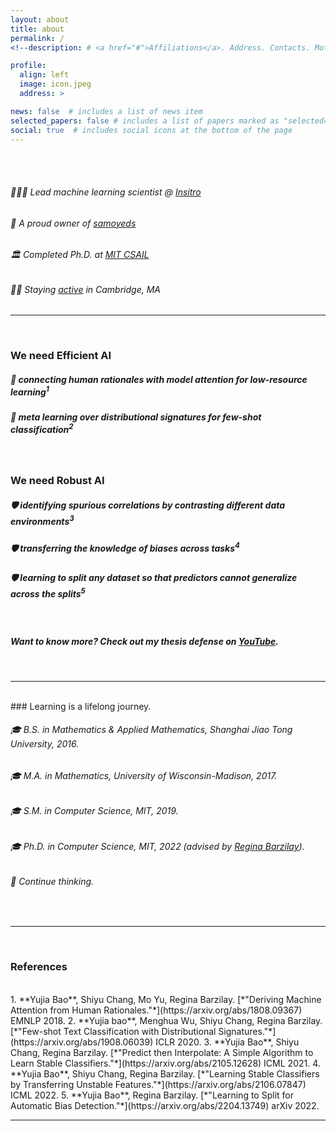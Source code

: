 ```yaml
---
layout: about
title: about
permalink: /
<!--description: # <a href="#">Affiliations</a>. Address. Contacts. Moto. Etc.-->

profile:
  align: left
  image: icon.jpeg
  address: >

news: false  # includes a list of news item
selected_papers: false # includes a list of papers marked as "selected={true}"
social: true  # includes social icons at the bottom of the page
---
```


<br>
<br>

###### 🧑🏻‍🔬 Lead machine learning scientist @ [Insitro](https://insitro.com)
###### 🐾 A proud owner of [samoyeds](https://www.whitenebulasamoyeds.com)
###### 🏛 Completed Ph.D. at [MIT CSAIL](https://www.csail.mit.edu)
###### 🏃‍♂️   Staying [active](https://rtrt.me/render/badges?e=TLMR-SPRING-CLASSIC-2023&pid=R6ZG37A2&resp=1&bgcolor=fff&filename=tlmr-spring-classic-2023r6zg37a2) in Cambridge, MA
<h6 class="e-mail" data-user="oab 📮" data-website="oi.aijuy" dir="rtl"></h6>

---

<br>

### We need **Efficient AI** 
##### 🚀 connecting human rationales with model attention for low-resource learning<sup>1</sup>
##### 🚀 meta learning over distributional signatures for few-shot classification<sup>2</sup>

<br>

### We need **Robust AI** 
##### 🛡 identifying spurious correlations by contrasting different data environments<sup>3</sup>
##### 🛡 transferring the knowledge of biases across tasks<sup>4</sup>
##### 🛡 learning to split any dataset so that predictors cannot generalize across the splits<sup>5</sup>


<br>

##### **Want to know more?** Check out my thesis defense on [YouTube](https://www.youtube.com/watch?v=_7w1b3M8WqI).

<br>

---

<br>
### Learning is a lifelong journey.
<br>

###### 🎓 B.S. in Mathematics & Applied Mathematics, Shanghai Jiao Tong University, 2016.
###### 🎓 M.A. in Mathematics, University of Wisconsin-Madison, 2017.
###### 🎓 S.M. in Computer Science, MIT, 2019.
###### 🎓 Ph.D. in Computer Science, MIT, 2022 (advised by [Regina Barzilay](https://people.csail.mit.edu/regina)).
###### 🧐 Continue thinking.

<br>

---

<br>

### References
<br>
1. **Yujia Bao**, Shiyu Chang, Mo Yu, Regina Barzilay. [*"Deriving Machine Attention from Human Rationales."*](https://arxiv.org/abs/1808.09367) EMNLP 2018.
2. **Yujia bao**, Menghua Wu, Shiyu Chang, Regina Barzilay. [*"Few-shot Text Classification with Distributional Signatures."*](https://arxiv.org/abs/1908.06039) ICLR 2020.
3. **Yujia Bao**, Shiyu Chang, Regina Barzilay. [*"Predict then Interpolate: A Simple Algorithm to Learn Stable Classifiers."*](https://arxiv.org/abs/2105.12628) ICML 2021.
4. **Yujia Bao**, Shiyu Chang, Regina Barzilay. [*"Learning Stable Classifiers by Transferring Unstable Features."*](https://arxiv.org/abs/2106.07847) ICML 2022.
5. **Yujia Bao**, Regina Barzilay. [*"Learning to Split for Automatic Bias Detection."*](https://arxiv.org/abs/2204.13749) arXiv 2022.


<br>

---

<br>
